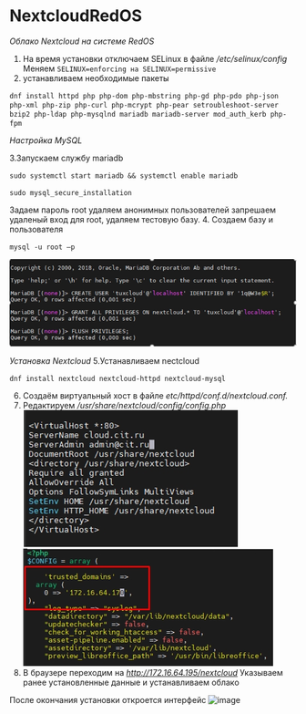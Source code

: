 # NextcloudRedOS
*Oблако Nextcloud на системе RedOS*
1. На время установки отключаем SELinux в файле */etc/selinux/config*
Меняем ```SELINUX=enforcing на SELINUX=permissive```
2. устанавливаем необходимые пакеты 
```
dnf install httpd php php-dom php-mbstring php-gd php-pdo php-json php-xml php-zip php-curl php-mcrypt php-pear setroubleshoot-server bzip2 php-ldap php-mysqlnd mariadb mariadb-server mod_auth_kerb php-fpm
```
*Настройка MySQL*

3.Запускаем службу mariadb
```
sudo systemctl start mariadb && systemctl enable mariadb

```
```
sudo mysql_secure_installation
```
Задаем пароль root удаляем анонимных пользователей запрешаем удаленый вход для root, удаляем тестовую базу.
4. Создаем базу и пользователя   
```
mysql -u root –p
```
![alt text](./Pictures/Screenshot_1.jpg)

*Установка Nextcloud*
5.Устанавливаем nectcloud
 ```
dnf install nextcloud nextcloud-httpd nextcloud-mysql
```
6. Создаём виртуальный хост в файле *etc/httpd/conf.d/nextcloud.conf.*
7. Редактируем */usr/share/nextcloud/config/config.php*
 ![alt text](./Pictures/Screenshot_2.jpg)
 ![alt text](./Pictures/Screenshot_3.jpg)
8. В браузере переходим на *http://172.16.64.195/nextcloud*
Указываем ранее установленные данные и устанавливаем облако 

После окончания установки откроется интерфейс 
![image](https://github.com/user-attachments/assets/f413e3da-225c-42ce-a0ce-5528b07293c5)

